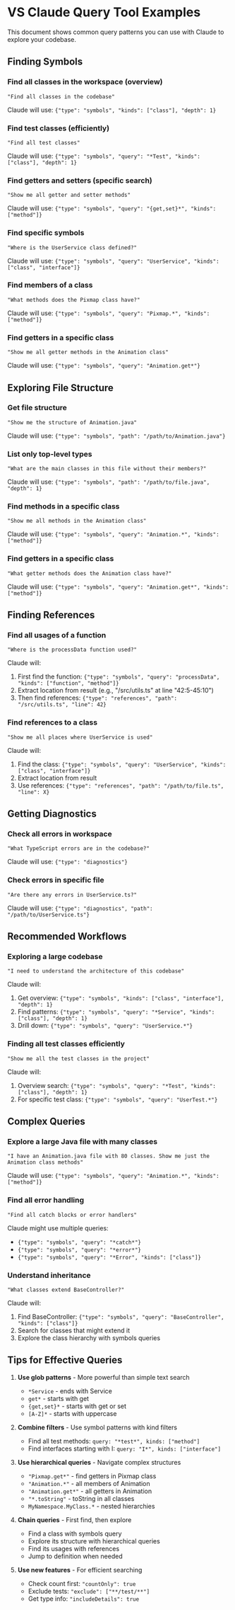 # VS Claude Query Tool Examples

This document shows common query patterns you can use with Claude to explore your codebase.

## Finding Symbols

### Find all classes in the workspace (overview)
```
"Find all classes in the codebase"
```
Claude will use: `{"type": "symbols", "kinds": ["class"], "depth": 1}`

### Find test classes (efficiently)
```
"Find all test classes"
```
Claude will use: `{"type": "symbols", "query": "*Test", "kinds": ["class"], "depth": 1}`

### Find getters and setters (specific search)
```
"Show me all getter and setter methods"
```
Claude will use: `{"type": "symbols", "query": "{get,set}*", "kinds": ["method"]}`

### Find specific symbols
```
"Where is the UserService class defined?"
```
Claude will use: `{"type": "symbols", "query": "UserService", "kinds": ["class", "interface"]}`

### Find members of a class
```
"What methods does the Pixmap class have?"
```
Claude will use: `{"type": "symbols", "query": "Pixmap.*", "kinds": ["method"]}`

### Find getters in a specific class
```
"Show me all getter methods in the Animation class"
```
Claude will use: `{"type": "symbols", "query": "Animation.get*"}`

## Exploring File Structure

### Get file structure
```
"Show me the structure of Animation.java"
```
Claude will use: `{"type": "symbols", "path": "/path/to/Animation.java"}`

### List only top-level types
```
"What are the main classes in this file without their members?"
```
Claude will use: `{"type": "symbols", "path": "/path/to/file.java", "depth": 1}`

### Find methods in a specific class
```
"Show me all methods in the Animation class"
```
Claude will use: `{"type": "symbols", "query": "Animation.*", "kinds": ["method"]}`

### Find getters in a specific class
```
"What getter methods does the Animation class have?"
```
Claude will use: `{"type": "symbols", "query": "Animation.get*", "kinds": ["method"]}`

## Finding References

### Find all usages of a function
```
"Where is the processData function used?"
```
Claude will:
1. First find the function: `{"type": "symbols", "query": "processData", "kinds": ["function", "method"]}`
2. Extract location from result (e.g., "/src/utils.ts" at line "42:5-45:10")
3. Then find references: `{"type": "references", "path": "/src/utils.ts", "line": 42}`

### Find references to a class
```
"Show me all places where UserService is used"
```
Claude will:
1. Find the class: `{"type": "symbols", "query": "UserService", "kinds": ["class", "interface"]}`
2. Extract location from result
3. Use references: `{"type": "references", "path": "/path/to/file.ts", "line": X}`

## Getting Diagnostics

### Check all errors in workspace
```
"What TypeScript errors are in the codebase?"
```
Claude will use: `{"type": "diagnostics"}`

### Check errors in specific file
```
"Are there any errors in UserService.ts?"
```
Claude will use: `{"type": "diagnostics", "path": "/path/to/UserService.ts"}`

## Recommended Workflows

### Exploring a large codebase
```
"I need to understand the architecture of this codebase"
```
Claude will:
1. Get overview: `{"type": "symbols", "kinds": ["class", "interface"], "depth": 1}`
2. Find patterns: `{"type": "symbols", "query": "*Service", "kinds": ["class"], "depth": 1}`
3. Drill down: `{"type": "symbols", "query": "UserService.*"}`

### Finding all test classes efficiently
```
"Show me all the test classes in the project"
```
Claude will:
1. Overview search: `{"type": "symbols", "query": "*Test", "kinds": ["class"], "depth": 1}`
2. For specific test class: `{"type": "symbols", "query": "UserTest.*"}`

## Complex Queries

### Explore a large Java file with many classes
```
"I have an Animation.java file with 80 classes. Show me just the Animation class methods"
```
Claude will use: `{"type": "symbols", "query": "Animation.*", "kinds": ["method"]}`

### Find all error handling
```
"Find all catch blocks or error handlers"
```
Claude might use multiple queries:
- `{"type": "symbols", "query": "*catch*"}`
- `{"type": "symbols", "query": "*error*"}`
- `{"type": "symbols", "query": "*Error", "kinds": ["class"]}`

### Understand inheritance
```
"What classes extend BaseController?"
```
Claude will:
1. Find BaseController: `{"type": "symbols", "query": "BaseController", "kinds": ["class"]}`
2. Search for classes that might extend it
3. Explore the class hierarchy with symbols queries

## Tips for Effective Queries

1. **Use glob patterns** - More powerful than simple text search
   - `*Service` - ends with Service
   - `get*` - starts with get
   - `{get,set}*` - starts with get or set
   - `[A-Z]*` - starts with uppercase

2. **Combine filters** - Use symbol patterns with kind filters
   - Find all test methods: `query: "*test*", kinds: ["method"]`
   - Find interfaces starting with I: `query: "I*", kinds: ["interface"]`

3. **Use hierarchical queries** - Navigate complex structures
   - `"Pixmap.get*"` - find getters in Pixmap class
   - `"Animation.*"` - all members of Animation
   - `"Animation.get*"` - all getters in Animation
   - `"*.toString"` - toString in all classes
   - `MyNamespace.MyClass.*` - nested hierarchies

4. **Chain queries** - First find, then explore
   - Find a class with symbols query
   - Explore its structure with hierarchical queries
   - Find its usages with references
   - Jump to definition when needed

5. **Use new features** - For efficient searching
   - Check count first: `"countOnly": true`
   - Exclude tests: `"exclude": ["**/test/**"]`
   - Get type info: `"includeDetails": true`